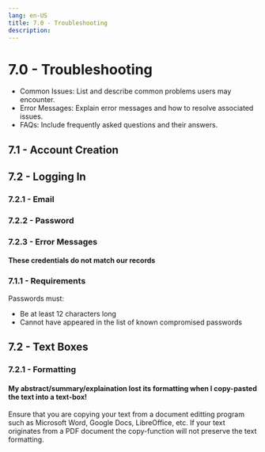 ```yaml
---
lang: en-US
title: 7.0 - Troubleshooting
description:
---
```

# 7.0 - Troubleshooting

- Common Issues: List and describe common problems users may encounter.
- Error Messages: Explain error messages and how to resolve associated issues.
- FAQs: Include frequently asked questions and their answers.

## 7.1 - Account Creation

## 7.2 - Logging In
### 7.2.1 - Email

### 7.2.2 - Password

### 7.2.3 - Error Messages

#### These credentials do not match our records

### 7.1.1 - Requirements
Passwords must:
- Be at least 12 characters long
- Cannot have appeared in the list of known compromised passwords

## 7.2 - Text Boxes
### 7.2.1 - Formatting
#### My abstract/summary/explaination lost its formatting when I copy-pasted the text into a text-box!
Ensure that you are copying your text from a document editting program such as Microsoft Word, Google Docs, LibreOffice, etc. If your text originates from a PDF document the copy-function will not preserve the text formatting.